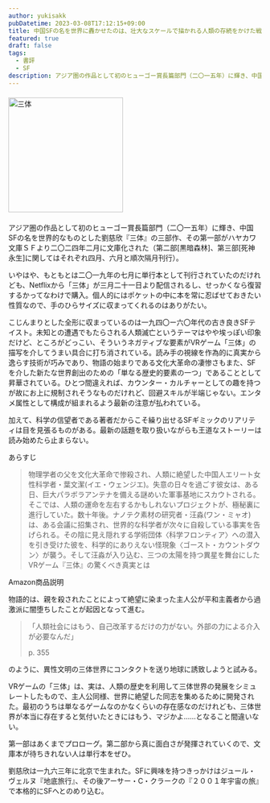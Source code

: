 ```yaml
---
author: yukisakk
pubDatetime: 2023-03-08T17:12:15+09:00
title: 中国SFの名を世界に轟かせたのは、壮大なスケールで描かれる人類の存続をかけた戦い——『三体』
featured: true
draft: false
tags:
  - 書評
  - SF
description: アジア圏の作品として初のヒューゴー賞長篇部門（二〇一五年）に輝き、中国SFの名を世界的なものとした劉慈欣『三体』の三部作、その第一部がハヤカワ文庫ＳＦより二〇二四年二月に文庫化された（第二部[黒暗森林]、第三部[死神永生]に関してはそれぞれ四月、六月と順次隔月刊行）。
---
```


<div style="margin: 20px 0">
<a href="https://www.amazon.co.jp/dp/4150124345/ref=nosim?tag=revbooks03-22" class="inline-block" style="margin: 0; padding: 0; border-width: 0;">     
<img src="https://images-na.ssl-images-amazon.com/images/P/4150124345.09.LZZZZZZZ.jpg" alt="三体" style="width: 228px; height: auto; border-radius: 0; margin: 0; padding: 0;"> 
</a>
</div>

アジア圏の作品として初のヒューゴー賞長篇部門（二〇一五年）に輝き、中国SFの名を世界的なものとした劉慈欣『三体』の三部作、その第一部がハヤカワ文庫ＳＦより二〇二四年二月に文庫化された（第二部[黒暗森林]、第三部[死神永生]に関してはそれぞれ四月、六月と順次隔月刊行）。

いやはや、もともとは二〇一九年の七月に単行本として刊行されていたのだけれども、Netflixから「三体」が三月二十一日より配信されるし、せっかくなら復習するかってなわけで購入。個人的にはポケットの中に本を常に忍ばせておきたい性質なので、手のひらサイズに収まってくれるのはありがたい。

こじんまりとした全形に収まっているのは一九四〇ー六〇年代の古き良きSFテイスト。未知との遭遇でもたらされる人類滅亡というテーマはやや埃っぽい印象だけど、ところがどっこい、そういうネガティブな要素がVRゲーム「三体」の描写を介してうまい具合に打ち消されている。読み手の視線を作為的に真実から逸らす技術が巧みであり、物語の始まりである文化大革命の凄惨さもまた、SFを介した新たな世界創出のための「単なる歴史的要素の一つ」であることとして昇華されている。ひとつ間違えれば、カウンター・カルチャーとしての趣を持つが故にお上に規制されそうなものだけれど、回避スキルが半端じゃない。エンタメ属性として構成が組まれるよう最新の注意が払われている。

加えて、科学の信望者である著者だからこそ繰り出せるSFギミックのリアリティは目を見張るものがある。最新の話題を取り扱いながらも王道なストーリーは読み始めたら止まらない。

あらすじ

> 物理学者の父を文化大革命で惨殺され、人類に絶望した中国人エリート女性科学者・葉文潔(イエ・ウェンジエ)。失意の日々を過ごす彼女は、ある日、巨大パラボラアンテナを備える謎めいた軍事基地にスカウトされる。そこでは、人類の運命を左右するかもしれないプロジェクトが、極秘裏に進行していた。数十年後。ナノテク素材の研究者・汪淼(ワン・ミャオ)は、ある会議に招集され、世界的な科学者が次々に自殺している事実を告げられる。その陰に見え隠れする学術団体〈科学フロンティア〉への潜入を引き受けた彼を、科学的にありえない怪現象〈ゴースト・カウントダウン〉が襲う。そして汪淼が入り込む、三つの太陽を持つ異星を舞台にしたVRゲーム『三体』の驚くべき真実とは

Amazon商品説明

物語的は、親を殺されたことによって絶望に染まった主人公が平和主義者から過激派に闇堕ちしたことが起因となって進む。

> 「人類社会にはもう、自己改革するだけの力がない。外部の力による介入が必要なんだ」
>
> p. 355

のように、異性文明の三体世界にコンタクトを送り地球に誘致しようと試みる。

VRゲームの「三体」は、実は、人類の歴史を利用して三体世界の発展をシミュレートしたもので、主人公同様、世界に絶望した同志を集めるために開発された。最初のうちは単なるゲームなのかなくらいの存在感なのだけれども、三体世界が本当に存在すると気付いたときにはもう、マジかよ……となること間違いない。

第一部はあくまでプロローグ。第二部から真に面白さが発揮されていくので、文庫本が待ちきれない人は単行本をぜひ。

劉慈欣は一九六三年に北京で生まれた。SFに興味を持つきっかけはジュール・ヴェルヌ『地底旅行』、その後アーサー・C・クラークの『２００１年宇宙の旅』で本格的にSFへとのめり込む。
